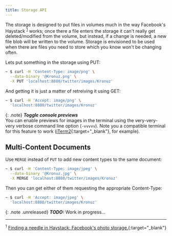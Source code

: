 ```yaml
---
title: Storage API
---
```


The storage is designed to put files in volumes much in the way Facebook's
Haystack <sup>[1](#footnote-1)</sup> works; once there a file enters the
storage it can't really get deleted/modified from the volume, but instead, if
a change is needed, a new file blob will be written to the volume. Storage is
envisioned to be used when there are files you need to store which you know
won't be changing often.

Lets put something in the storage using PUT:

```sh
~ $ curl -H 'Content-Type: image/png' \
  --data-binary '@Kronuz.png' \
  -X PUT 'localhost:8880/twitter/images/Kronuz'
```

And getting it is just a matter of retreiving it using GET:

```sh
~ $ curl -H 'Accept: image/png' \
  'localhost:8880/twitter/images/Kronuz'
```

{: .note}
**_Toggle console previews_**<br>
You can enable previews for images in the terminal using the very-very-very
verbose command line option (`-vvvvv`). Note you a compatible terminal for this
feature to work ([iTerm2](https://www.iterm2.com){:target="_blank"}, for example).

## Multi-Content Documents

Use `MERGE` instead of `PUT` to add new content types to the same document:

```sh
~ $ curl -H 'Content-Type: image/jpeg' \
  --data-binary '@Kronuz.jpg' \
  -X MERGE 'localhost:8880/twitter/images/Kronuz'
```

Then you can get either of them requesting the appropriate Content-Type:

```sh
~ $ curl -H 'Accept: image/jpeg' \
  'localhost:8880/twitter/images/Kronuz'
```

{: .note .unreleased}
**_TODO:_** Work in progress...


---

<sup><a id="footnote-1">1</a></sup> [Finding a needle in Haystack: Facebook's photo storage.](https://www.usenix.org/legacy/event/osdi10/tech/full_papers/Beaver.pdf){:target="_blank"}
